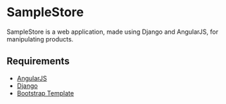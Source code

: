 # SampleStore
SampleStore is a web application, made using Django and AngularJS, for manipulating products.

## Requirements
* [AngularJS](https://angularjs.org/)
* [Django](https://www.djangoproject.com/)
* [Bootstrap Template](https://github.com/BlackrockDigital/startbootstrap-sb-admin-2)
